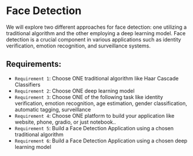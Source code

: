 # Face Detection

We will explore two different approaches for face detection: one utilizing a traditional algorithm and the other employing a deep learning model. Face detection is a crucial component in various applications such as identity verification, emotion recognition, and surveillance systems.

## Requirements:

- `Requirement 1`: Choose ONE traditional algorithm like Haar Cascade Classifiers
- `Requirement 2`: Choose ONE deep learning model
- `Requirement 3`: Choose ONE of the following task like identity verification, emotion recognition, age estimation, gender classification, automatic tagging, surveillance
- `Requirement 4`: Choose ONE platform to build your application like website, phone, gradio, or just notebook..
- `Requirement 5`: Build a Face Detection Application using a chosen traditional algorithm
- `Requirement 6`: Build a Face Detection Application using a chosen deep learning model

